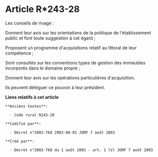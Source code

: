 # Article R*243-28

Les conseils de rivage :

Donnent leur avis sur les orientations de la politique de l'établissement public et font toute suggestion à cet égard ;

Proposent un programme d'acquisitions relatif au littoral de leur compétence ;

Sont consultés sur les conventions types de gestion des immeubles incorporés dans le domaine propre ;

Donnent leur avis sur les opérations particulières d'acquisition.

Ils peuvent déléguer ce pouvoir à leur président.

**Liens relatifs à cet article**

	**Anciens textes**:

	  - Code rural R243-28

	**Codifié par**:

	  - Décret n°2003-768 2003-08-01 JORF 7 août 2003

	**Créé par**:

	  - Décret n°2003-768 du 1 août 2003 - art. 1 (V) JORF 7 août 2003
